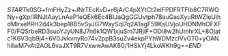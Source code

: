 $START$k0SG+fmFHyZz+JNrTEcKvD+r6jArC4pXYtCt2eIFPDFRTFlb8C7RWQNy+gXp/IRNJtAayLnAeP1eQEk6Ec4BIJaQgGGUvtph78auGasXyuRtWZleUihdMIrxelfRH2d4k3bep18B5vSyJG7WaySqi7q2A1agF59KsUVjoUHDNMhOFXFF0/FQSrbeRD3suoYJyUN8J7n6k1QW1xjuSm7JRjiF+ODi8w2hUmhrXL+8Ojatc1K6V3qb9j4+6V0JvkvnyRo74v2ppB3suZv4ekpPYhWDMzclVvGT0+yOANhilwM7vAt2AOL6vaJXT9R7VxwwAwAK60/1HSkYj4LkoWKh9g==$END$